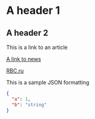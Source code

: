 # A header 1

## A header 2

This is a link to an article

[A link to news](https://sportrbc.ru/news/61fe90ef9a7947dc430f3fbc?from=newsfeed)

<a href="https://rbc.ru" target="_blank">RBC.ru</a>

This is a sample JSON formatting

```json
{
  "a": 1,
  "b": "string"
}
```
